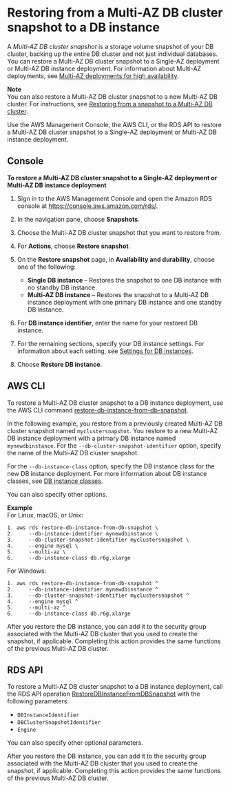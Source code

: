 # Restoring from a Multi\-AZ DB cluster snapshot to a DB instance<a name="USER_RestoreFromMultiAZDBClusterSnapshot"></a>

A *Multi\-AZ DB cluster snapshot* is a storage volume snapshot of your DB cluster, backing up the entire DB cluster and not just individual databases\. You can restore a Multi\-AZ DB cluster snapshot to a Single\-AZ deployment or Multi\-AZ DB instance deployment\. For information about Multi\-AZ deployments, see [Multi\-AZ deployments for high availability](Concepts.MultiAZ.md)\.

**Note**  
You can also restore a Multi\-AZ DB cluster snapshot to a new Multi\-AZ DB cluster\. For instructions, see [Restoring from a snapshot to a Multi\-AZ DB cluster](USER_RestoreFromMultiAZDBClusterSnapshot.Restoring.md)\.

Use the AWS Management Console, the AWS CLI, or the RDS API to restore a Multi\-AZ DB cluster snapshot to a Single\-AZ deployment or Multi\-AZ DB instance deployment\.

## Console<a name="USER_RestoreFromMultiAZDBClusterSnapshot.CON"></a>

**To restore a Multi\-AZ DB cluster snapshot to a Single\-AZ deployment or Multi\-AZ DB instance deployment**

1. Sign in to the AWS Management Console and open the Amazon RDS console at [https://console\.aws\.amazon\.com/rds/](https://console.aws.amazon.com/rds/)\.

1. In the navigation pane, choose **Snapshots**\.

1. Choose the Multi\-AZ DB cluster snapshot that you want to restore from\.

1. For **Actions**, choose **Restore snapshot**\.

1. On the **Restore snapshot** page, in **Availability and durability**, choose one of the following:
   + **Single DB instance** – Restores the snapshot to one DB instance with no standby DB instance\.
   + **Multi\-AZ DB instance** – Restores the snapshot to a Multi\-AZ DB instance deployment with one primary DB instance and one standby DB instance\.

1. For **DB instance identifier**, enter the name for your restored DB instance\.

1. For the remaining sections, specify your DB instance settings\. For information about each setting, see [Settings for DB instances](USER_CreateDBInstance.md#USER_CreateDBInstance.Settings)\.

1. Choose **Restore DB instance**\.

## AWS CLI<a name="USER_RestoreFromMultiAZDBClusterSnapshot.CLI"></a>

To restore a Multi\-AZ DB cluster snapshot to a DB instance deployment, use the AWS CLI command [restore\-db\-instance\-from\-db\-snapshot](https://docs.aws.amazon.com/cli/latest/reference/rds/restore-db-instance-from-db-snapshot.html)\.

In the following example, you restore from a previously created Multi\-AZ DB cluster snapshot named `myclustersnapshot`\. You restore to a new Multi\-AZ DB instance deployment with a primary DB instance named `mynewdbinstance`\. For the `--db-cluster-snapshot-identifier` option, specify the name of the Multi\-AZ DB cluster snapshot\.

For the `--db-instance-class` option, specify the DB instance class for the new DB instance deployment\. For more information about DB instance classes, see [DB instance classes](Concepts.DBInstanceClass.md)\.

You can also specify other options\.

**Example**  
For Linux, macOS, or Unix:  

```
1. aws rds restore-db-instance-from-db-snapshot \
2.     --db-instance-identifier mynewdbinstance \
3.     --db-cluster-snapshot-identifier myclustersnapshot \
4.     --engine mysql \
5.     --multi-az \
6.     --db-instance-class db.r6g.xlarge
```
For Windows:  

```
1. aws rds restore-db-instance-from-db-snapshot ^
2.     --db-instance-identifier mynewdbinstance ^
3.     --db-cluster-snapshot-identifier myclustersnapshot ^
4.     --engine mysql ^
5.     --multi-az ^
6.     --db-instance-class db.r6g.xlarge
```

After you restore the DB instance, you can add it to the security group associated with the Multi\-AZ DB cluster that you used to create the snapshot, if applicable\. Completing this action provides the same functions of the previous Multi\-AZ DB cluster\.

## RDS API<a name="USER_RestoreFromMultiAZDBClusterSnapshot.API"></a>

To restore a Multi\-AZ DB cluster snapshot to a DB instance deployment, call the RDS API operation [RestoreDBInstanceFromDBSnapshot](https://docs.aws.amazon.com/AmazonRDS/latest/APIReference/API_RestoreDBInstanceFromDBSnapshot.html) with the following parameters:
+ `DBInstanceIdentifier` 
+ `DBClusterSnapshotIdentifier` 
+ `Engine` 

You can also specify other optional parameters\.

After you restore the DB instance, you can add it to the security group associated with the Multi\-AZ DB cluster that you used to create the snapshot, if applicable\. Completing this action provides the same functions of the previous Multi\-AZ DB cluster\.